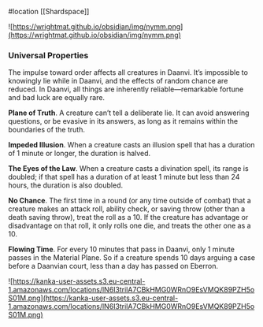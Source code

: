 #location [[Shardspace]]

![https://wrightmat.github.io/obsidian/img/nymm.png](https://wrightmat.github.io/obsidian/img/nymm.png)

### Universal Properties

The impulse toward order affects all creatures in Daanvi. It’s impossible to knowingly lie while in Daanvi, and the effects of random chance are reduced. In Daanvi, all things are inherently reliable—remarkable fortune and bad luck are equally rare.

**Plane of Truth**. A creature can’t tell a deliberate lie. It can avoid answering questions, or be evasive in its answers, as long as it remains within the boundaries of the truth.

**Impeded Illusion**. When a creature casts an illusion spell that has a duration of 1 minute or longer, the duration is halved.

**The Eyes of the Law**. When a creature casts a divination spell, its range is doubled; if that spell has a duration of at least 1 minute but less than 24 hours, the duration is also doubled.

**No Chance**. The first time in a round (or any time outside of combat) that a creature makes an attack roll, ability check, or saving throw (other than a death saving throw), treat the roll as a 10. If the creature has advantage or disadvantage on that roll, it only rolls one die, and treats the other one as a 10.

**Flowing Time**. For every 10 minutes that pass in Daanvi, only 1 minute passes in the Material Plane. So if a creature spends 10 days arguing a case before a Daanvian court, less than a day has passed on Eberron.

![https://kanka-user-assets.s3.eu-central-1.amazonaws.com/locations/lN6I3trilA7CBkHMG0WRnO9EsVMQK89PZH5oS01M.png](https://kanka-user-assets.s3.eu-central-1.amazonaws.com/locations/lN6I3trilA7CBkHMG0WRnO9EsVMQK89PZH5oS01M.png)